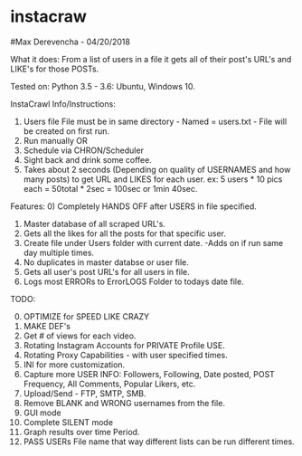 # instacraw
#Max Derevencha - 04/20/2018

What it does: 
From a list of users in a file it gets all of their post's URL's and LIKE's for those POSTs. 

Tested on: Python 3.5 - 3.6: Ubuntu, Windows 10.


InstaCrawl Info/Instructions:
1) Users file File must be in same directory - Named = users.txt - File will be created on first run.
2) Run manually OR
3) Schedule via CHRON/Scheduler
4) Sight back and drink some coffee. 
5) Takes about 2 seconds (Depending on quality of USERNAMES and how many posts) to get URL and LIKES for each user. 
            ex: 5 users * 10 pics each = 50total * 2sec = 100sec  or 1min 40sec. 



Features:
0) Completely HANDS OFF after USERS in file specified. 
1) Master database of all scraped URL's.
2) Gets all the likes for all the posts for that specific user.
3) Create file under Users folder with current date. -Adds on if run same day multiple times. 
4) No duplicates in master databse or user file.
5) Gets all user's post URL's for all users in file.
6) Logs most ERRORs to ErrorLOGS Folder to todays date file. 




TODO:

0) OPTIMIZE for SPEED LIKE CRAZY
0) MAKE DEF's
1) Get # of views for each video. 
2) Rotating Instagram Accounts for PRIVATE Profile USE.
3) Rotating Proxy Capabilities - with user specified times.
4) INI for more customization. 
5) Capture more USER INFO: Followers, Following, Date posted, POST Frequency, All Comments, Popular Likers, etc.
6) Upload/Send - FTP, SMTP, SMB.
7) Remove BLANK and WRONG usernames from the file. 
9) GUI mode 
10) Complete SILENT mode
11) Graph results over time Period.
12) PASS USERs File name that way different lists can be run different times. 
